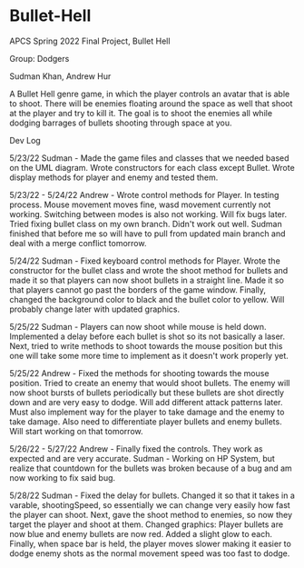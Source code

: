 # Bullet-Hell
APCS Spring 2022 Final Project, Bullet Hell

Group: Dodgers

Sudman Khan, Andrew Hur

A Bullet Hell genre game, in which the player controls an avatar that is able to shoot. There will be enemies floating around the space as well that shoot at the player and try to kill it. The goal is to shoot the enemies all while dodging barrages of bullets shooting through space at you.


Dev Log

5/23/22
Sudman - Made the game files and classes that we needed based on the UML diagram. Wrote constructors for each class except Bullet. Wrote display methods for player and enemy and tested them.

5/23/22 - 5/24/22
Andrew - Wrote control methods for Player. In testing process. Mouse movement moves fine, wasd movement currently not working. Switching between modes is also not working. Will fix bugs later. Tried fixing bullet class on my own branch. Didn't work out well. Sudman finished that before me so will have to pull from updated main branch and deal with a merge conflict tomorrow.

5/24/22
Sudman - Fixed keyboard control methods for Player. Wrote the constructor for the bullet class and wrote the shoot method for bullets and made it so that players can now shoot bullets in a straight line. Made it so that players cannot go past the borders of the game window. Finally, changed the background color to black and the bullet color to yellow. Will probably change later with updated graphics.

5/25/22
Sudman - Players can now shoot while mouse is held down. Implemented a delay before each bullet is shot so its not basically a laser. Next, tried to write methods to shoot towards the mouse position but this one will take some more time to implement as it doesn't work properly yet.

5/25/22
Andrew - Fixed the methods for shooting towards the mouse position. Tried to create an enemy that would shoot bullets. The enemy will now shoot bursts of bullets periodically but these bullets are shot directly down and are very easy to dodge. Will add different attack patterns later. Must also implement way for the player to take damage and the enemy to take damage. Also need to differentiate player bullets and enemy bullets. Will start working on that tomorrow.

5/26/22 - 5/27/22
Andrew - Finally fixed the controls. They work as expected and are very accurate.
Sudman - Working on HP System, but realize that countdown for the bullets was broken because of a bug and am now working to fix said bug. 

5/28/22
Sudman - Fixed the delay for bullets. Changed it so that it takes in a varable, shootingSpeed, so essentially we can change very easily how fast the player can shoot. Next, gave the shoot method to enemies, so now they target the player and shoot at them. Changed graphics: Player bullets are now blue and enemy bullets are now red. Added a slight glow to each. Finally, when space bar is held, the player moves slower making it easier to dodge enemy shots as the normal movement speed was too fast to dodge.
